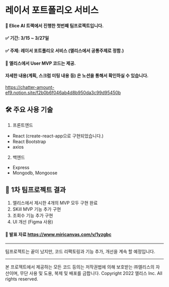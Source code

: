 
   
# 레이서 포트폴리오 서비스

#### 🚀 Elice AI 트랙에서 진행한 첫번째 팀프로젝트입니다. <br />


#### ✅ 기간: 3/15 ~ 3/27일 <br />
#### ✅ 주제: 레이서 포트폴리오 서비스 (엘리스에서 공통주제로 정함.)
#### 📌 엘리스에서 User MVP 코드는 제공. 
#### 자세한 내용(계획, 스크럼 미팅 내용 등) 은 노션을 통해서 확인하실 수 있습니다. <br />
https://chatter-amount-ef9.notion.site/f2b0b6f046ab4d8b950da3c99d95450b

## 🛠 주요 사용 기술

1. 프론트엔드

- React (create-react-app으로 구현되었습니다.)
- React Bootstrap
- axios

2. 백엔드

- Express 
- Mongodb, Mongoose

## 🎯 1차 팀프로젝트 결과 <br />
1. 엘리스에서 제시한 4개의 MVP 모두 구현 완료
2. SKill MVP 기능 추가 구현
3. 조회수 기능 추가 구현
4. UI 개선 (Figma 사용) <br />

#### 📑 발표 자료 https://www.miricanvas.com/v/1yzgbc
***
팀프로젝트는 끝이 났지만, 코드 리팩토링과 기능 추가, 개선을 계속 할 예정입니다.

---

본 프로젝트에서 제공하는 모든 코드 등의는 저작권법에 의해 보호받는 ㈜엘리스의 자산이며, 무단 사용 및 도용, 복제 및 배포를 금합니다.
Copyright 2022 엘리스 Inc. All rights reserved.
